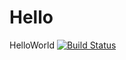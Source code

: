 # Hello
HelloWorld
[![Build Status](https://travis-ci.org/fresh-ash/Hello.svg?branch=master)](https://travis-ci.org/fresh-ash/Hello)
